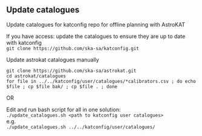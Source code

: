 ## Update catalogues
Update catalogues for katconfig repo for offline planning with AstroKAT

If you have access: update the catalogues to ensure they are up to date with katconfig    
`git clone https://github.com/ska-sa/katconfig.git`

Update astrokat catalogues manually
```
git clone https://github.com/ska-sa/astrokat.git
cd astrokat/catalogues
for file in ../../katconfig/user/catalogues/*calibrators.csv ; do echo $file ; cp $file bak/ ; cp $file . ; done
```

OR

Edit and run bash script for all in one solution:    
`./update_catalogues.sh <path to katconfig user catalogues>`    
e.g.    
`./update_catalogues.sh ../../katconfig/user/catalogues/`



